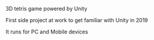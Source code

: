 3D tetris game powered by Unity

First side project at work to get familiar with Unity in 2019

It runs for PC and Mobile devices
